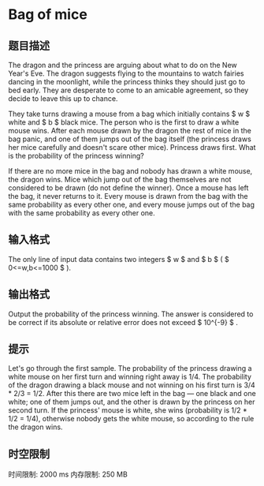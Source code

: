# Bag of mice

## 题目描述

The dragon and the princess are arguing about what to do on the New Year's Eve. The dragon suggests flying to the mountains to watch fairies dancing in the moonlight, while the princess thinks they should just go to bed early. They are desperate to come to an amicable agreement, so they decide to leave this up to chance.

They take turns drawing a mouse from a bag which initially contains $ w $ white and $ b $ black mice. The person who is the first to draw a white mouse wins. After each mouse drawn by the dragon the rest of mice in the bag panic, and one of them jumps out of the bag itself (the princess draws her mice carefully and doesn't scare other mice). Princess draws first. What is the probability of the princess winning?

If there are no more mice in the bag and nobody has drawn a white mouse, the dragon wins. Mice which jump out of the bag themselves are not considered to be drawn (do not define the winner). Once a mouse has left the bag, it never returns to it. Every mouse is drawn from the bag with the same probability as every other one, and every mouse jumps out of the bag with the same probability as every other one.

## 输入格式

The only line of input data contains two integers $ w $ and $ b $ ( $ 0<=w,b<=1000 $ ).

## 输出格式

Output the probability of the princess winning. The answer is considered to be correct if its absolute or relative error does not exceed $ 10^{-9} $ .

## 提示

Let's go through the first sample. The probability of the princess drawing a white mouse on her first turn and winning right away is 1/4. The probability of the dragon drawing a black mouse and not winning on his first turn is 3/4 \* 2/3 = 1/2. After this there are two mice left in the bag — one black and one white; one of them jumps out, and the other is drawn by the princess on her second turn. If the princess' mouse is white, she wins (probability is 1/2 \* 1/2 = 1/4), otherwise nobody gets the white mouse, so according to the rule the dragon wins.

## 时空限制

时间限制: 2000 ms
内存限制: 250 MB
